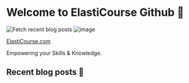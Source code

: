 # Welcome to ElastiCourse Github 👋

![Fetch recent blog posts](https://github.com/ElastiCourse/ElastiCourse/workflows/Fetch%20recent%20blog%20posts/badge.svg)
![image](https://user-images.githubusercontent.com/5889006/190859441-141b5f81-8483-40d2-bd96-ebf85616a46d.png)


[ElastiCourse.com](https://www.elasticourse.com)

Empowering your Skills & Knowledge.

## Recent blog posts 📝

<!-- FEED-START -->
<!-- FEED-END -->
